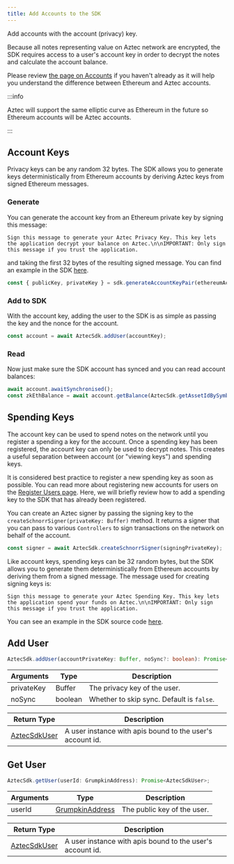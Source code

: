 ```yaml
---
title: Add Accounts to the SDK
---
```


Add accounts with the account (privacy) key.

Because all notes representing value on Aztec network are encrypted, the SDK requires access to a user's account key in order to decrypt the notes and calculate the account balance.

Please review [the page on Accounts](../../how-aztec-works/accounts.md) if you haven't already as it will help you understand the difference between Ethereum and Aztec accounts.

:::info

Aztec will support the same elliptic curve as Ethereum in the future so Ethereum accounts will be Aztec accounts.

:::

## Account Keys

Privacy keys can be any random 32 bytes. The SDK allows you to generate keys deterministically from Ethereum accounts by deriving Aztec keys from signed Ethereum messages.

### Generate

You can generate the account key from an Ethereum private key by signing this message:

`Sign this message to generate your Aztec Privacy Key. This key lets the application decrypt your balance on Aztec.\n\nIMPORTANT: Only sign this message if you trust the application.`

and taking the first 32 bytes of the resulting signed message. You can find an example in the SDK [here](https://github.com/AztecProtocol/aztec-connect/blob/ec87601503c6425b6a578a19117ead5a582df91c/sdk/src/aztec_sdk/aztec_sdk.ts#L196).

```ts
const { publicKey, privateKey } = sdk.generateAccountKeyPair(ethereumAccount);
```

### Add to SDK

With the account key, adding the user to the SDK is as simple as passing the key and the nonce for the account.

```ts
const account = await AztecSdk.addUser(accountKey);
```

### Read

Now just make sure the SDK account has synced and you can read account balances:

```ts
await account.awaitSynchronised();
const zkEthBalance = await account.getBalance(AztecSdk.getAssetIdBySymbol("ETH"));
```

## Spending Keys

The account key can be used to spend notes on the network until you register a spending a key for the account. Once a spending key has been registered, the account key can only be used to decrypt notes. This creates a useful separation between account (or "viewing keys") and spending keys.

It is considered best practice to register a new spending key as soon as possible. You can read more about registering new accounts for users on the [Register Users page](./register-user). Here, we will briefly review how to add a spending key to the SDK that has already been registered.

You can create an Aztec signer by passing the signing key to the `createSchnorrSigner(privateKey: Buffer)` method. It returns a signer that you can pass to various `Controllers` to sign transactions on the network on behalf of the account.

```ts
const signer = await AztecSdk.createSchnorrSigner(signingPrivateKey);
```

Like account keys, spending keys can be 32 random bytes, but the SDK allows you to generate them deterministically from Ethereum accounts by deriving them from a signed message. The message used for creating signing keys is:

`Sign this message to generate your Aztec Spending Key. This key lets the application spend your funds on Aztec.\n\nIMPORTANT: Only sign this message if you trust the application.`

You can see an example in the SDK source code [here](https://github.com/AztecProtocol/aztec-connect/blob/ec87601503c6425b6a578a19117ead5a582df91c/sdk/src/aztec_sdk/aztec_sdk.ts#L205).

## Add User

```ts
AztecSdk.addUser(accountPrivateKey: Buffer, noSync?: boolean): Promise<AztecSdkUser>;
```

| Arguments | Type | Description |
| --------- | ---- | ----------- |
| privateKey | Buffer | The privacy key of the user. |
| noSync | boolean | Whether to skip sync. Default is `false`.  |

| Return Type | Description |
| --------- | ----------- |
| [AztecSdkUser](../types/AztecSdkUser) | A user instance with apis bound to the user's account id. |

## Get User

```ts
AztecSdk.getUser(userId: GrumpkinAddress): Promise<AztecSdkUser>;
```

| Arguments | Type | Description |
| --------- | ---- | ----------- |
| userId | [GrumpkinAddress](../types/GrumpkinAddress) | The public key of the user. |

| Return Type | Description |
| --------- | ----------- |
| [AztecSdkUser](./../types/AztecSdkUser) | A user instance with apis bound to the user's account id. |